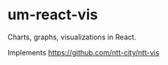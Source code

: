 # um-react-vis
Charts, graphs, visualizations in React.

Implements https://github.com/ntt-city/ntt-vis
